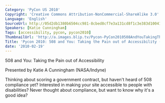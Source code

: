 ```yaml
---
Category: 'PyCon US 2010'
Copyright: 'Creative Commons Attribution-NonCommercial-ShareAlike 3.0'
Language: 'English'
SourceUrl: http://05d2db1380b6504cc981-8cbed8cf7e3a131cd8f1c3e383d10041.r93.cf2.rackcdn.com/pycon-us-2010/312_pycon-2010-508-and-you-taking-the-pain-out-of-accessibility-119.ogv
Speakers: [Katie Cunningham]
Tags: [accessibility, pycon, pycon2010]
ThumbnailUrl: 'http://a.images.blip.tv/Pycon-PyCon2010508AndYouTakingThePainOutOfAccessibility119246.png'
Title: 'Pycon 2010: 508 and You: Taking the Pain out of Accessibility (#119)'
date: '2010-02-19'
---
```

508 and You: Taking the Pain out of Accessibility

  
Presented by Katie A Cunningham (NASA/Indyne)

  
Thinking about scoring a government contract, but haven't heard of 508
compliance yet? Interested in making your site accessible to people with
disabilities? Never thought about compliance, but want to know why it's a good
idea?

